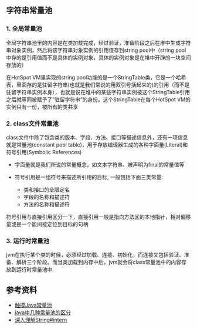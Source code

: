 ## 字符串常量池

### 1. 全局常量池

全局字符串池里的内容是在类加载完成，经过验证，准备阶段之后在堆中生成字符串对象实例，然后将该字符串对象实例的引用值存到string pool中（string pool中存的是引用值而不是具体的实例对象，具体的实例对象是在堆中开辟的一块空间存放的）

在HotSpot VM里实现的string pool功能的是一个StringTable类，它是一个哈希表，里面存的是驻留字符串(也就是我们常说的用双引号括起来的)的引用（而不是驻留字符串实例本身），也就是说在堆中的某些字符串实例被这个StringTable引用之后就等同被赋予了”驻留字符串”的身份。这个StringTable在每个HotSpot VM的实例只有一份，被所有的类共享


### 2. class文件常量池

class文件中除了包含类的版本、字段、方法、接口等描述信息外，还有一项信息就是常量池(constant pool table)，用于存放编译器生成的各种字面量(Literal)和符号引用(Symbolic References)

- 字面量就是我们所说的常量概念，如文本字符串、被声明为final的常量值等

- 符号引用是一组符号来描述所引用的目标, 一般包括下面三类常量:
    - 类和接口的全限定名
    - 字段的名称和描述符
    - 方法的名称和描述符
    
符号引用与直接引用区分一下，直接引用一般是指向方法区的本地指针，相对偏移量或是一个能间接定位到目标的句柄

### 3. 运行时常量池

jvm在执行某个类的时候，必须经过加载、连接、初始化，而连接又包括验证、准备、解析三个阶段。而当类加载到内存中后，jvm就会将class常量池中的内容存放到运行时常量池中.

## 参考资料
- [触摸Java常量池](https://www.cnblogs.com/iyangyuan/p/4631696.html)
- [java中几种常量池的区分](http://tangxman.github.io/2015/07/27/the-difference-of-java-string-pool/)
- [深入理解String#intern](https://tech.meituan.com/2014/03/06/in-depth-understanding-string-intern.html)
